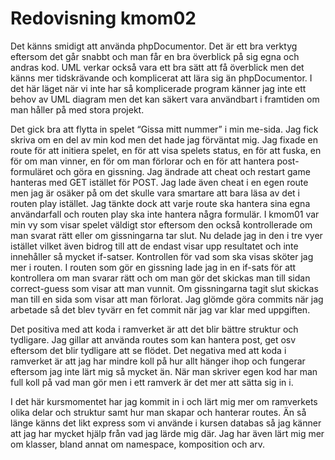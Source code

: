---
---
Redovisning kmom02
=========================

Det känns smidigt att använda phpDocumentor. Det är ett bra verktyg eftersom det går snabbt och man får en bra överblick på sig egna och andras kod. UML verkar också vara ett bra sätt att få överblick men det känns mer tidskrävande och komplicerat att lära sig än phpDocumentor. I det här läget när vi inte har så komplicerade program känner jag inte ett behov av UML diagram men det kan säkert vara användbart i framtiden om man håller på med stora projekt.

Det gick bra att flytta in spelet “Gissa mitt nummer” i min me-sida. Jag fick skriva om en del av min kod men det hade jag förväntat mig. Jag fixade en route för att initiera spelet, en för att visa spelets status, en för att fuska, en för om man vinner, en för om man förlorar och en för att hantera post-formuläret och göra en gissning. Jag ändrade att cheat och restart game hanteras med GET istället för POST. Jag lade även cheat i en egen route men jag är osäker på om det skulle vara smartare att bara läsa av det i routen play istället. Jag tänkte dock att varje route ska hantera sina egna användarfall och routen play ska inte hantera några formulär. I kmom01 var min vy som visar spelet väldigt stor eftersom den också kontrollerade om man svarat rätt eller om gissningarna tar slut. Nu delade jag in den i tre vyer istället vilket även bidrog till att de endast visar upp resultatet och inte innehåller så mycket if-satser. Kontrollen för vad som ska visas sköter jag mer i routen. I routen som gör en gissning lade jag in en if-sats för att kontrollera om man svarar rätt och om man gör det skickas man till sidan correct-guess som visar att man vunnit. Om gissningarna tagit slut skickas man till en sida som visar att man förlorat. Jag glömde göra commits när jag arbetade så det blev tyvärr en fet commit när jag var klar med uppgiften.

Det positiva med att koda i ramverket är att det blir bättre struktur och tydligare. Jag gillar att använda routes som kan hantera post, get osv eftersom det blir tydligare att se flödet. Det negativa med att koda i ramverket är att jag har mindre koll på hur allt hänger ihop och fungerar eftersom jag inte lärt mig så mycket än. När man skriver egen kod har man full koll på vad man gör men i ett ramverk är det mer att sätta sig in i.

I det här kursmomentet har jag kommit in i och lärt mig mer om ramverkets olika delar och struktur samt hur man skapar och hanterar routes. Än så länge känns det likt express som vi använde i kursen databas så jag känner att jag har mycket hjälp från vad jag lärde mig där. Jag har även lärt mig mer om klasser, bland annat om namespace, komposition och arv.
